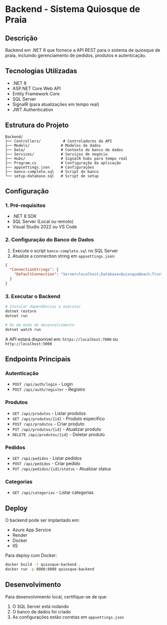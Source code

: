 # Backend - Sistema Quiosque de Praia

## Descrição
Backend em .NET 8 que fornece a API REST para o sistema de quiosque de praia, incluindo gerenciamento de pedidos, produtos e autenticação.

## Tecnologias Utilizadas
- .NET 8
- ASP.NET Core Web API
- Entity Framework Core
- SQL Server
- SignalR (para atualizações em tempo real)
- JWT Authentication

## Estrutura do Projeto
```
Backend/
├── Controllers/          # Controladores da API
├── Models/              # Modelos de dados
├── Data/                # Contexto do banco de dados
├── Services/            # Serviços de negócio
├── Hubs/                # SignalR hubs para tempo real
├── Program.cs           # Configuração da aplicação
├── appsettings.json     # Configurações
├── banco-completo.sql   # Script do banco
└── setup-database.sql   # Script de setup
```

## Configuração

### 1. Pré-requisitos
- .NET 8 SDK
- SQL Server (Local ou remoto)
- Visual Studio 2022 ou VS Code

### 2. Configuração do Banco de Dados
1. Execute o script `banco-completo.sql` no SQL Server
2. Atualize a connection string em `appsettings.json`:
```json
{
  "ConnectionStrings": {
    "DefaultConnection": "Server=localhost;Database=QuiosqueBeach;Trusted_Connection=true;TrustServerCertificate=true;"
  }
}
```

### 3. Executar o Backend
```bash
# Instalar dependências e executar
dotnet restore
dotnet run

# Ou em modo de desenvolvimento
dotnet watch run
```

A API estará disponível em: `https://localhost:7000` ou `http://localhost:5000`

## Endpoints Principais

### Autenticação
- `POST /api/auth/login` - Login
- `POST /api/auth/register` - Registro

### Produtos
- `GET /api/produtos` - Listar produtos
- `GET /api/produtos/{id}` - Produto específico
- `POST /api/produtos` - Criar produto
- `PUT /api/produtos/{id}` - Atualizar produto
- `DELETE /api/produtos/{id}` - Deletar produto

### Pedidos
- `GET /api/pedidos` - Listar pedidos
- `POST /api/pedidos` - Criar pedido
- `PUT /api/pedidos/{id}/status` - Atualizar status

### Categorias
- `GET /api/categorias` - Listar categorias

## Deploy
O backend pode ser implantado em:
- Azure App Service
- Render
- Docker
- IIS

Para deploy com Docker:
```bash
docker build -t quiosque-backend .
docker run -p 8080:8080 quiosque-backend
```

## Desenvolvimento
Para desenvolvimento local, certifique-se de que:
1. O SQL Server está rodando
2. O banco de dados foi criado
3. As configurações estão corretas em `appsettings.json`
